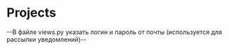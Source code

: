 # Projects
--В файле views.py указать логин и пароль от почты (используется для рассылки уведомлений)-- 
